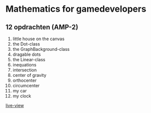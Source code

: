 # Mathematics for gamedevelopers

## 12 opdrachten (AMP-2)

1. little house on the canvas
2. the Dot-class
3. the GraphBackground-class
4. dragable dots
5. the Linear-class
6. inequations
12. intersection
13. center of gravity
14. orthocenter
15. circumcenter
16. my car
17. my clock

[live-view](http://30731.hosts1.ma-cloud.nl/SYS-AMP/)
